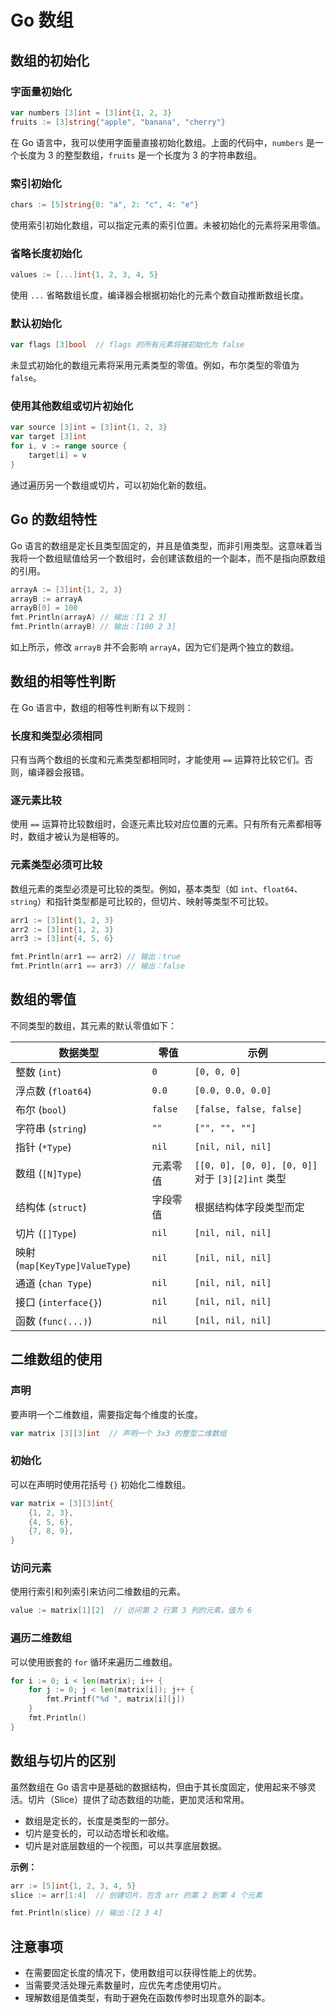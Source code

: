 # Go 数组

## 数组的初始化

### 字面量初始化

```go
var numbers [3]int = [3]int{1, 2, 3}
fruits := [3]string{"apple", "banana", "cherry"}
```

在 Go 语言中，我可以使用字面量直接初始化数组。上面的代码中，`numbers` 是一个长度为 3 的整型数组，`fruits` 是一个长度为 3 的字符串数组。

### 索引初始化

```go
chars := [5]string{0: "a", 2: "c", 4: "e"}
```

使用索引初始化数组，可以指定元素的索引位置。未被初始化的元素将采用零值。

### 省略长度初始化

```go
values := [...]int{1, 2, 3, 4, 5}
```

使用 `...` 省略数组长度，编译器会根据初始化的元素个数自动推断数组长度。

### 默认初始化

```go
var flags [3]bool  // flags 的所有元素将被初始化为 false
```

未显式初始化的数组元素将采用元素类型的零值。例如，布尔类型的零值为 `false`。

### 使用其他数组或切片初始化

```go
var source [3]int = [3]int{1, 2, 3}
var target [3]int
for i, v := range source {
    target[i] = v
}
```

通过遍历另一个数组或切片，可以初始化新的数组。

## Go 的数组特性

Go 语言的数组是定长且类型固定的，并且是值类型，而非引用类型。这意味着当我将一个数组赋值给另一个数组时，会创建该数组的一个副本，而不是指向原数组的引用。

```go
arrayA := [3]int{1, 2, 3}
arrayB := arrayA
arrayB[0] = 100
fmt.Println(arrayA) // 输出：[1 2 3]
fmt.Println(arrayB) // 输出：[100 2 3]
```

如上所示，修改 `arrayB` 并不会影响 `arrayA`，因为它们是两个独立的数组。

## 数组的相等性判断

在 Go 语言中，数组的相等性判断有以下规则：

### 长度和类型必须相同

只有当两个数组的长度和元素类型都相同时，才能使用 `==` 运算符比较它们。否则，编译器会报错。

### 逐元素比较

使用 `==` 运算符比较数组时，会逐元素比较对应位置的元素。只有所有元素都相等时，数组才被认为是相等的。

### 元素类型必须可比较

数组元素的类型必须是可比较的类型。例如，基本类型（如 `int`、`float64`、`string`）和指针类型都是可比较的，但切片、映射等类型不可比较。

```go
arr1 := [3]int{1, 2, 3}
arr2 := [3]int{1, 2, 3}
arr3 := [3]int{4, 5, 6}

fmt.Println(arr1 == arr2) // 输出：true
fmt.Println(arr1 == arr3) // 输出：false
```

## 数组的零值

不同类型的数组，其元素的默认零值如下：

| 数据类型                       | 零值     | 示例                                             |
| ------------------------------ | -------- | ------------------------------------------------ |
| 整数 (`int`)                   | `0`      | `[0, 0, 0]`                                      |
| 浮点数 (`float64`)             | `0.0`    | `[0.0, 0.0, 0.0]`                                |
| 布尔 (`bool`)                  | `false`  | `[false, false, false]`                          |
| 字符串 (`string`)              | `""`     | `["", "", ""]`                                   |
| 指针 (`*Type`)                 | `nil`    | `[nil, nil, nil]`                                |
| 数组 (`[N]Type`)               | 元素零值 | `[[0, 0], [0, 0], [0, 0]]` 对于 `[3][2]int` 类型 |
| 结构体 (`struct`)              | 字段零值 | 根据结构体字段类型而定                           |
| 切片 (`[]Type`)                | `nil`    | `[nil, nil, nil]`                                |
| 映射 (`map[KeyType]ValueType`) | `nil`    | `[nil, nil, nil]`                                |
| 通道 (`chan Type`)             | `nil`    | `[nil, nil, nil]`                                |
| 接口 (`interface{}`)           | `nil`    | `[nil, nil, nil]`                                |
| 函数 (`func(...)`)             | `nil`    | `[nil, nil, nil]`                                |

## 二维数组的使用

### 声明

要声明一个二维数组，需要指定每个维度的长度。

```go
var matrix [3][3]int  // 声明一个 3x3 的整型二维数组
```

### 初始化

可以在声明时使用花括号 `{}` 初始化二维数组。

```go
var matrix = [3][3]int{
    {1, 2, 3},
    {4, 5, 6},
    {7, 8, 9},
}
```

### 访问元素

使用行索引和列索引来访问二维数组的元素。

```go
value := matrix[1][2]  // 访问第 2 行第 3 列的元素，值为 6
```

### 遍历二维数组

可以使用嵌套的 `for` 循环来遍历二维数组。

```go
for i := 0; i < len(matrix); i++ {
    for j := 0; j < len(matrix[i]); j++ {
        fmt.Printf("%d ", matrix[i][j])
    }
    fmt.Println()
}
```

## 数组与切片的区别

虽然数组在 Go 语言中是基础的数据结构，但由于其长度固定，使用起来不够灵活。切片（Slice）提供了动态数组的功能，更加灵活和常用。

- 数组是定长的，长度是类型的一部分。
- 切片是变长的，可以动态增长和收缩。
- 切片是对底层数组的一个视图，可以共享底层数据。

**示例：**

```go
arr := [5]int{1, 2, 3, 4, 5}
slice := arr[1:4]  // 创建切片，包含 arr 的第 2 到第 4 个元素

fmt.Println(slice) // 输出：[2 3 4]
```

## 注意事项

- 在需要固定长度的情况下，使用数组可以获得性能上的优势。
- 当需要灵活处理元素数量时，应优先考虑使用切片。
- 理解数组是值类型，有助于避免在函数传参时出现意外的副本。
